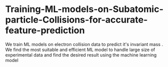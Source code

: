 # Training-ML-models-on-Subatomic-particle-Collisions-for-accurate-feature-prediction
We train ML models on electron collision data to predict it's invariant mass . We find the most suitable and efficient ML model to handle large size of experimental data and find the desired result using the machine learning model
